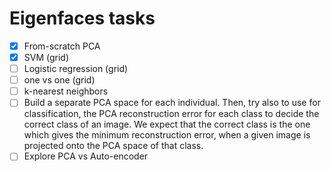 # Eigenfaces tasks

- [x] From-scratch PCA
- [x] SVM (grid)
- [ ] Logistic regression (grid)
- [ ] one vs one (grid)
- [ ] k-nearest neighbors
- [ ] Build a separate PCA space for each individual. Then, try also to use for classification, the PCA reconstruction error for each class to decide the correct class of an image. We expect that the correct class is the one which gives the minimum reconstruction error, when a given image is projected onto the PCA space of that class. 
- [ ] Explore PCA vs Auto-encoder
